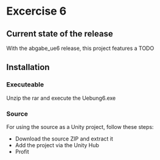 # Excercise 6
## Current state of the release
With the abgabe_ue6 release, this project features a TODO

## Installation
### Executeable
Unzip the rar and execute the Uebung6.exe
### Source
For using the source as a Unity project, follow these steps:
* Download the source ZIP and extract it
* Add the project via the Unity Hub
* Profit
